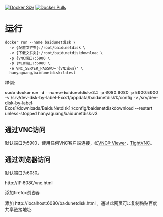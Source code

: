 [![Docker Size](https://img.shields.io/docker/image-size/hanyaguang/baidunetdisk)](https://hub.docker.com/r/hanyaguang/baidunetdisk)
[![Docker Pulls](https://img.shields.io/docker/pulls/hanyaguang/baidunetdisk)](https://hub.docker.com/r/hanyaguang/baidunetdisk)

# 运行
```
docker run --name baidunetdisk \
  -v {配置文件夹}:/root/baidunetdisk \
  -v {下载文件夹}:/root/baidunetdiskdownload \
  -p {VNC端口}:5900 \
  -p {WEB端口}:6080 \
  -e VNC_SERVER_PASSWD='{VNC密码}' \
  hanyaguang/baidunetdisk:latest
```
样例:

   sudo docker run -d   --name=baidunetdiskv3.2    -p 6080:6080    -p 5900:5900    -v /srv/dev-disk-by-label-Exos1/appdata/baidunetdisk1:/config    -v /srv/dev-disk-by-label-Exos1/downloads/BaiduNetdisk1:/config/baidunetdiskdownload    --restart unless-stopped    hanyaguang/baidunetdisk:v3


## 通过VNC访问
默认端口为5900，使用任何VNC客户端连接，如[VNC® Viewer](https://www.realvnc.com/en/connect/download/viewer/)，[TightVNC](https://www.tightvnc.com/)。

## 通过浏览器访问
默认端口为6080。

http://IP:6080/vnc.html

添加firefox浏览器

添加 http://localhost:6080/baidunetdisk.html ，通过此网页可以复制黏贴百度共享链接地址.

